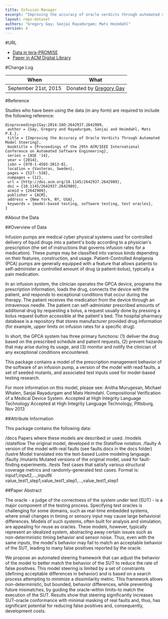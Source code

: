 ```yaml
---
title: Infusion Manager
excerpt: "Improving the accuracy of oracle verdicts through automated model steering"
layout: repo-dataset
authors: "Gregory Gay; Sanjai Rayadurgam; Mats Heimdahl"
version: 4
---
```


#URL

* [Data in tera-PROMISE](https://terapromise.csc.ncsu.edu:8443/!/#repo/view/head/test-generation/manager)
* [Paper in ACM Digital Library](http://dl.acm.org/citation.cfm?id=2642989)

#Change Log

When | What
---- | ----
September 21st, 2015 | Donated by [Gregory Gay](mailto:greg@greggay.com)

#Reference

Studies who have been using the data (in any form) are required to include the following reference:

```
@inproceedings{Gay:2014:IAO:2642937.2642989,
 author = {Gay, Gregory and Rayadurgam, Sanjai and Heimdahl, Mats P.E.},
 title = {Improving the Accuracy of Oracle Verdicts Through Automated Model Steering},
 booktitle = {Proceedings of the 29th ACM/IEEE International Conference on Automated Software Engineering},
 series = {ASE '14},
 year = {2014},
 isbn = {978-1-4503-3013-8},
 location = {Vasteras, Sweden},
 pages = {527--538},
 numpages = {12},
 url = {http://doi.acm.org/10.1145/2642937.2642989},
 doi = {10.1145/2642937.2642989},
 acmid = {2642989},
 publisher = {ACM},
 address = {New York, NY, USA},
 keywords = {model-based testing, software testing, test oracles},
}
```

#About the Data

##Overview of Data

Infusion pumps are medical cyber physical systems used for controlled delivery of liquid drugs into a patient's body according to a physician's prescription (the set of instructions that governs infusion rates for a medication). These pumps may be classified into various kinds depending on their features, construction, and usage. Patient-Controlled Analgesia (PCA) pumps are generally equipped with a feature that allows patients to self-administer a controlled amount of drug (a patient-bolus), typically a pain medication.

In an infusion system, the clinician operates the GPCA device, programs the prescription information, loads the drug, connects the device with the patient, and responds to exceptional conditions that occur during the therapy. The patient receives the medication from the device through an intravenous needle. The patient can self-administer prescribed amounts of additional drug by requesting a bolus, a request usually done by pressing a bolus request button accessible at the patient's bed. The hospital pharmacy database is a repository that stores manufacturer provided drug information (for example, upper limits on infusion rates for a specific drug).

In short, the GPCA system has three primary functions:
(1) deliver the drug based on the prescribed schedule and patient requests,
(2) prevent hazards that may arise during its usage, and
(3) monitor and notify the clinician of any exceptional conditions encountered.

This package contains a model of the prescription management behavior of the software of an infusion pump, a version of the model with read faults, a set of seeded mutants, and associated test inputs used for model-based testing research.

For more information on this model, please see: Anitha Murugesan, Michael Whalen, Sanjai Rayadurgam and Mats Heimdahl. Compositional Verification of a Medical Device System. Accepted at High Integrity Language Technology Accepted at High Integrity Language Technology, Pittsburg, Nov 2013

##Attribute Information

This package contains the following data:

/docs
	Papers where these models are described or used.
/models
	/stateflow
		The original model, developed in the Stateflow notation.
		/faulty
		A version of the model with real faults (see faults.docx in the docs folder)
	/lustre
		Model translated into the text-based Lustre modeling language.
		/faulty
		/mutants
		Mutated versions of the original model, used for fault-finding experiments.
/tests
	Test cases that satisfy various structural coverage metrics and
	randomly-generated test cases.
	Format is:
	input1,input2,...,inputN
	value_test1_step1,value_test1_step1,...,value_test1_step1

##Paper Abstract

The oracle - a judge of the correctness of the system under test (SUT) - is a major component of the testing process. Specifying test oracles is challenging for some domains, such as real-time embedded systems, where small changes in timing or sensory input may cause large behavioral differences. Models of such systems, often built for analysis and simulation, are appealing for reuse as oracles. These models, however, typically represent an idealized system, abstracting away certain issues such as non-deterministic timing behavior and sensor noise. Thus, even with the same inputs, the model's behavior may fail to match an acceptable behavior of the SUT, leading to many false positives reported by the oracle.

We propose an automated steering framework that can adjust the behavior of the model to better match the behavior of the SUT to reduce the rate of false positives. This model steering is limited by a set of constraints (defining acceptable differences in behavior) and is based on a search process attempting to minimize a dissimilarity metric. This framework allows non-deterministic, but bounded, behavior differences, while preventing future mismatches, by guiding the oracle-within limits-to match the execution of the SUT. Results show that steering significantly increases SUT-oracle conformance with minimal masking of real faults and, thus, has significant potential for reducing false positives and, consequently, development costs.
